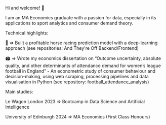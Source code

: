 <!--
**lucasglanville/lucasglanville** is a ✨ _special_ ✨ repository because its `README.md` (this file) appears on your GitHub profile.

Here are some ideas to get you started:

- 🔭 I’m currently working on ...
- 🌱 I’m currently learning ...
- 👯 I’m looking to collaborate on ...
- 🤔 I’m looking for help with ...
- 💬 Ask me about ...
- 📫 How to reach me: ...
- 😄 Pronouns: ...
- ⚡ Fun fact: ...
-->
Hi and welcome! 👋

I am an MA Economics graduate with a passion for data, especially in its applications to sport analytics and consumer demand theory.

Technical highlights:

🏇 => Built a profitable horse racing prediction model with a deep-learning approach (see repositories: And They're Off Backend/Frontend)

🏟️ => Wrote my economics dissertation on “Outcome uncertainty, absolute quality, and other determinants of attendance demand for women’s league football in England” - An econometric study of consumer behaviour and decision-making, using web scraping, processing pipelines and data visualisation in Python (see repository: football_attendance_analysis)


Main studies:

Le Wagon London 2023 => Bootcamp in Data Science and Artificial Intelligence

University of Edinburgh 2024 => MA Economics (First Class Honours)
